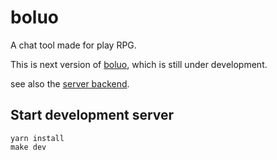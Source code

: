 # boluo

A chat tool made for play RPG.

This is next version of [boluo](https://github.com/mythal/boluo), which is still under development.

see also the [server backend](https://github.com/mythal/boluo-server).

## Start development server

```
yarn install
make dev
```

